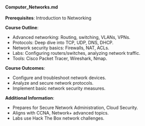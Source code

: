 #### Computer_Networks.md
**Prerequisites**: Introduction to Networking  

**Course Outline**:  
- Advanced networking: Routing, switching, VLANs, VPNs.  
- Protocols: Deep dive into TCP, UDP, DNS, DHCP.  
- Network security basics: Firewalls, NAT, ACLs.  
- Labs: Configuring routers/switches, analyzing network traffic.  
- Tools: Cisco Packet Tracer, Wireshark, Nmap.  

**Course Outcomes**:  
- Configure and troubleshoot network devices.  
- Analyze and secure network protocols.  
- Implement basic network security measures.  

**Additional Information**:  
- Prepares for Secure Network Administration, Cloud Security.  
- Aligns with CCNA, Network+ advanced topics.  
- Labs use Hack The Box network challenges.